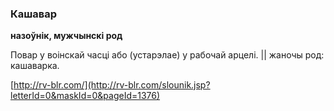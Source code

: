 ### Кашавар
**назоўнік, мужчынскі род**

Повар у воінскай часці або (устарэлае) у рабочай арцелі. || жаночы род: кашаварка.

<a rel="author">[http://rv-blr.com/](http://rv-blr.com/slounik.jsp?letterId=0&maskId=0&pageId=1376)</a>
